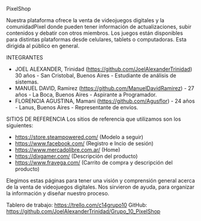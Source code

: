 PixelShop

Nuestra plataforma ofrece la venta de videojuegos digitales y la comunidadPixel donde pueden tener información de actualizaciones, subir contenidos y debatir con otros miembros.
Los juegos están disponibles para distintas plataformas desde celulares, tablets o computadoras. 
Esta dirigida al público en general. 

INTEGRANTES

* JOEL ALEXANDER, Trinidad (https://github.com/JoelAlexanderTrinidad) 30 años - San Cristobal, Buenos Aires - Estudiante de análisis de sistemas.
* MANUEL DAVID, Ramirez (https://github.com/ManuelDavidRamirez) - 27 años - La Boca, Buenos Aires - Aspirante a Programador.
* FLORENCIA AGUSTINA, Mamani (https://github.com/Agusflor) - 24 años - Lanus, Buenos Aires - Representante de envíos.


SITIOS DE REFERENCIA
Los sitios de referencia que utilizamos son los siguientes:
* https://store.steampowered.com/ (Modelo a seguir)
* https://www.facebook.com/ (Registro e Incio de sesión)
* https://www.mercadolibre.com.ar/ (Home)
* https://dixgamer.com/ (Descripción del producto)
* https://www.fravega.com/ (Carrito de compra y descripción del producto)

Elegimos estas páginas para tener una visión y comprensión general acerca de la venta de videojuegos digitales. Nos sirvieron de ayuda, para organizar la información y diseñar nuestro proceso. 

Tablero de trabajo: https://trello.com/c14grupo10
GitHub: https://github.com/JoelAlexanderTrinidad/Grupo_10_PixelShop